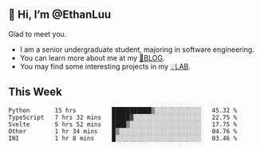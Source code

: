 ## 👋 Hi, I’m @EthanLuu

Glad to meet you.

- I am a senior undergraduate student, majoring in software engineering.
- You can learn more about me at my [📝BLOG](https://blog.ethanloo.cn).
- You may find some interesting projects in my [💡LAB](https://lab.ethanloo.cn).

## This Week
<!--START_SECTION:waka-->
```text
Python       15 hrs          ███████████▒░░░░░░░░░░░░░   45.32 % 
TypeScript   7 hrs 32 mins   █████▓░░░░░░░░░░░░░░░░░░░   22.75 % 
Svelte       5 hrs 52 mins   ████▒░░░░░░░░░░░░░░░░░░░░   17.75 % 
Other        1 hr 34 mins    █▒░░░░░░░░░░░░░░░░░░░░░░░   04.76 % 
INI          1 hr 8 mins     █░░░░░░░░░░░░░░░░░░░░░░░░   03.46 % 
```
<!--END_SECTION:waka-->

